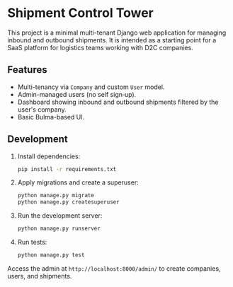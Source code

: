 # Shipment Control Tower

This project is a minimal multi-tenant Django web application for managing inbound and outbound shipments. It is intended as a starting point for a SaaS platform for logistics teams working with D2C companies.

## Features

- Multi-tenancy via `Company` and custom `User` model.
- Admin-managed users (no self sign‑up).
- Dashboard showing inbound and outbound shipments filtered by the user's company.
- Basic Bulma-based UI.

## Development

1. Install dependencies:
   ```bash
   pip install -r requirements.txt
   ```
2. Apply migrations and create a superuser:
   ```bash
   python manage.py migrate
   python manage.py createsuperuser
   ```
3. Run the development server:
   ```bash
   python manage.py runserver
   ```
4. Run tests:
   ```bash
   python manage.py test
   ```

Access the admin at `http://localhost:8000/admin/` to create companies, users, and shipments.
